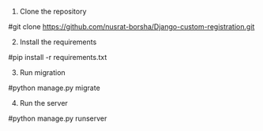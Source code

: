  1. Clone the repository

#git clone https://github.com/nusrat-borsha/Django-custom-registration.git

  2. Install the requirements

#pip install -r requirements.txt

  3. Run migration

#python manage.py migrate


  4. Run the server

#python manage.py runserver
